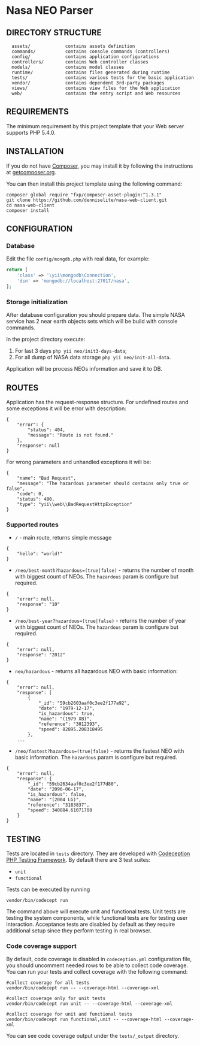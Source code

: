 Nasa NEO Parser
===============

DIRECTORY STRUCTURE
-------------------

      assets/             contains assets definition
      commands/           contains console commands (controllers)
      config/             contains application configurations
      controllers/        contains Web controller classes
      models/             contains model classes
      runtime/            contains files generated during runtime
      tests/              contains various tests for the basic application
      vendor/             contains dependent 3rd-party packages
      views/              contains view files for the Web application
      web/                contains the entry script and Web resources


REQUIREMENTS
------------

The minimum requirement by this project template that your Web server supports PHP 5.4.0.

INSTALLATION
------------

If you do not have [Composer](http://getcomposer.org/), you may install it by following the instructions
at [getcomposer.org](http://getcomposer.org/doc/00-intro.md#installation-nix).

You can then install this project template using the following command:

~~~
composer global require "fxp/composer-asset-plugin:^1.3.1"
git clone https://github.com/denniselite/nasa-web-client.git
cd nasa-web-client
composer install
~~~


CONFIGURATION
-------------

### Database

Edit the file `config/mongdb.php` with real data, for example:

```php
return [
    'class' => '\yii\mongodb\Connection',
    'dsn' => 'mongodb://localhost:27017/nasa',
];
```

### Storage initialization

After database configuration you should prepare data. The simple NASA service has 2 near earth objects sets which will be build with console commands.

In the project directory execute: 

1. For last 3 days `php yii neo/init3-days-data`;
2. For all dump of NASA data storage `php yii neo/init-all-data`.

Application will be process NEOs information and save it to DB.

ROUTES
------

Application has the request-response structure. For undefined routes and some exceptions it will be error with description:

```
{
    "error": {
        "status": 404,
        "message": "Route is not found."
    },
    "response": null
}
```

For wrong parameters and unhandled exceptions it will be:

```
{
    "name": "Bad Request",
    "message": "The hazardous parameter should contains only true or false",
    "code": 0,
    "status": 400,
    "type": "yii\\web\\BadRequestHttpException"
}
```

### Supported routes

* `/` - main route, returns simple message

```
{
    "hello": "world!"
}
```

* `/neo/best-month?hazardous=(true|false)` - returns the number of month with biggest count of NEOs. The `hazardous` param is configure but required.

```
{
    "error": null,
    "response": "10"
}
```

* `/neo/best-year?hazardous=(true|false)` - returns the number of year with biggest count of NEOs. The `hazardous` param is configure but required.

```
{
    "error": null,
    "response": "2012"
}
```

* `neo/hazardous` - returns all hazardous NEO with basic information:

```
{
    "error": null,
    "response": [
        {
            "_id": "59cb2603aaf0c3ee2f177a92",
            "date": "1979-12-17",
            "is_hazardous": true,
            "name": "(1979 XB)",
            "reference": "3012393",
            "speed": 82895.208318495
        },
    ...    
```

* `/neo/fastest?hazardous=(true|false)` - returns the fastest NEO with basic information. The `hazardous` param is configure but required.

```
{
    "error": null,
    "response": {
        "_id": "59cb2634aaf0c3ee2f177d80",
        "date": "2096-06-17",
        "is_hazardous": false,
        "name": "(2004 LG)",
        "reference": "3183837",
        "speed": 340884.61071708
    }
}
```

TESTING
-------

Tests are located in `tests` directory. They are developed with [Codeception PHP Testing Framework](http://codeception.com/).
By default there are 3 test suites:

- `unit`
- `functional`

Tests can be executed by running

```
vendor/bin/codecept run
``` 

The command above will execute unit and functional tests. Unit tests are testing the system components, while functional
tests are for testing user interaction. Acceptance tests are disabled by default as they require additional setup since
they perform testing in real browser. 

### Code coverage support

By default, code coverage is disabled in `codeception.yml` configuration file, you should uncomment needed rows to be able
to collect code coverage. You can run your tests and collect coverage with the following command:

```
#collect coverage for all tests
vendor/bin/codecept run -- --coverage-html --coverage-xml

#collect coverage only for unit tests
vendor/bin/codecept run unit -- --coverage-html --coverage-xml

#collect coverage for unit and functional tests
vendor/bin/codecept run functional,unit -- --coverage-html --coverage-xml
```

You can see code coverage output under the `tests/_output` directory.
